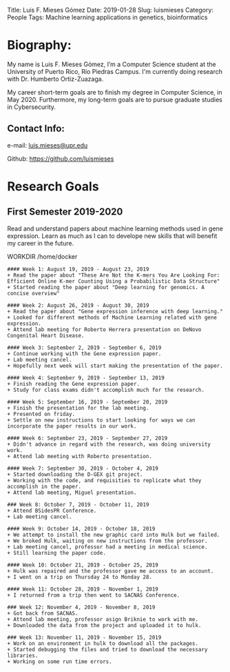 Title: Luis F. Mieses Gómez
Date: 2019-01-28
Slug: luismieses
Category: People
Tags: Machine learning applications in genetics, bioinformatics

# Biography:

My name is Luis F. Mieses Gómez, I’m a Computer Science student at the University of Puerto Rico, Río Piedras Campus. I'm currently doing research with Dr. Humberto Ortiz-Zuazaga. 

My career short-term goals are to finish my degree in Computer Science, in May 2020. Furthermore, my long-term goals are to pursue graduate studies in Cybersecurity.

## Contact Info:
e-mail: luis.mieses@upr.edu

Github: https://github.com/luismieses

# Research Goals
## First Semester 2019-2020
Read and understand papers about machine learning methods used in gene expression. Learn as much as I can to develope new skills that will benefit my career in the future.  

WORKDIR /home/docker
```
#### Week 1: August 19, 2019 - August 23, 2019
+ Read the paper about "These Are Not the K-mers You Are Looking For: Efficient Online K-mer Counting Using a Probabilistic Data Structure"
+ Started reading the paper about "Deep learning for genomics. A concise overview"

#### Week 2: August 26, 2019 - August 30, 2019
+ Read the paper about "Gene expression inference with deep learning."
+ Looked for different methods of Machine Learning related with gene expression.
+ Attend lab meeting for Roberto Herrera presentation on DeNovo Congenital Heart Disease.

#### Week 3: September 2, 2019 - September 6, 2019
+ Continue working with the Gene expression paper.
+ Lab meeting cancel.
+ Hopefully next week will start making the presentation of the paper. 

#### Week 4: September 9, 2019 - September 13, 2019 
+ Finish reading the Gene expression paper.
+ Study for class exams didn't accomplish much for the research.

#### Week 5: September 16, 2019 - September 20, 2019
+ Finish the presentation for the lab meeting.
+ Presented on friday.
+ Settle on new instructions to start looking for ways we can incorporate the paper results in our work.

#### Week 6: September 23, 2019 - September 27, 2019
+ Didn't advance in regard with the research, was doing university work.
+ Attend lab meeting with Roberto presentation.

#### Week 7: September 30, 2019 - October 4, 2019
+ Started downloading the D-GEX git project.
+ Working with the code, and requisities to replicate what they accomplish in the paper.
+ Attend lab meeting, Miguel presentation.

### Week 8: October 7, 2019 - October 11, 2019
+ Attend BSidesPR Conference.
+ Lab meeting cancel.

#### Week 9: October 14, 2019 - October 18, 2019
+ We attempt to install the new graphic card into Hulk but we failed.
+ We broked Hulk, waiting on new instructions from the professor.
+ Lab meeting cancel, professor had a meeting in medical science.
+ Still learning the paper code.

#### Week 10: October 21, 2019 - October 25, 2019
+ Hulk was repaired and the professor gave me access to an account.
+ I went on a trip on Thursday 24 to Monday 28.

#### Week 11: October 28, 2019 - November 1, 2019
+ I returned from a trip then went to SACNAS Conference.

### Week 12: November 4, 2019 - November 8, 2019
+ Got back from SACNAS.
+ Attend lab meeting, professor asign Briknie to work with me.
+ Downloaded the data from the project and uploaded it to hulk.

### Week 13: November 11, 2019 - November 15, 2019
+ Work on an environment in hulk to download all the packages.
+ Started debugging the files and tried to download the necessary libraries.
+ Working on some run time errors.


